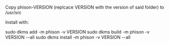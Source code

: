Copy phison-VERSION (replcace VERSION with the version of said folder) to /usr/src

Install with:

sudo dkms add -m phison -v VERSION
sudo dkms build -m phison -v VERSION --all
sudo dkms install -m phison -v VERSION --all
